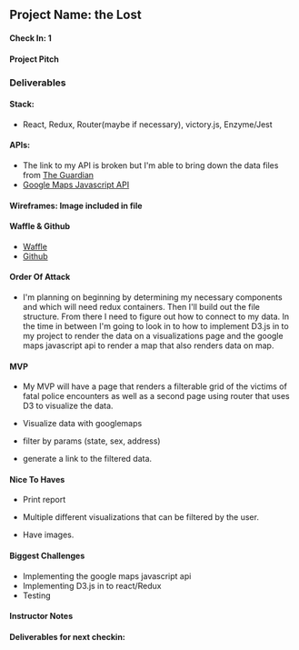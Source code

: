 ## Project Name:  the Lost

#### Check In: 1  

#### Project Pitch  

### Deliverables  

#### Stack:
- React, Redux, Router(maybe if necessary), victory.js, Enzyme/Jest

#### APIs:
- The link to my API is broken but I'm able to bring down the data files from [The Guardian](https://www.theguardian.com/us-news/ng-interactive/2015/jun/01/about-the-counted)
- [Google Maps Javascript API](https://developers.google.com/maps/documentation/javascript/)

#### Wireframes: Image included in file

#### Waffle & Github
- [Waffle](https://waffle.io/tlgreg86/theLost)
- [Github](https://github.com/tlgreg86/theLost)

#### Order Of Attack

- I'm planning on beginning by determining my necessary components and which will need redux containers. Then I'll build out the file structure. From there I need to figure out how to connect to my data. In the time in between I'm going to look in to how to implement D3.js in to my project to render the data on a visualizations page and the google maps javascript api to render a map that also renders data on map.

#### MVP

- My MVP will have a page that renders a filterable grid of the victims of fatal police encounters as well as a second page using router that uses D3 to visualize the data.

- Visualize data with googlemaps 

- filter by params (state, sex, address) 

- generate a link to the filtered data.

#### Nice To Haves

- Print report

- Multiple different visualizations that can be filtered by the user.

- Have images.

#### Biggest Challenges

- Implementing the google maps javascript api
- Implementing D3.js in to react/Redux
- Testing

#### Instructor Notes

#### Deliverables for next checkin:
